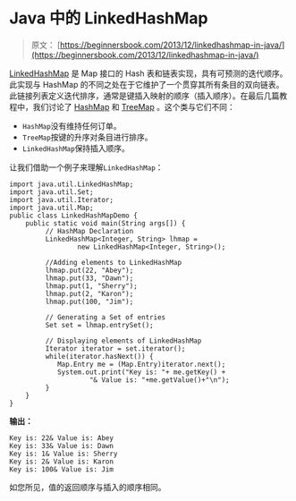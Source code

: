 # Java 中的 LinkedHashMap

> 原文： [https://beginnersbook.com/2013/12/linkedhashmap-in-java/](https://beginnersbook.com/2013/12/linkedhashmap-in-java/)

[LinkedHashMap](https://docs.oracle.com/javase/7/docs/api/java/util/LinkedHashMap.html) 是 Map 接口的 Hash 表和链表实现，具有可预测的迭代顺序。此实现与 HashMap 的不同之处在于它维护了一个贯穿其所有条目的双向链表。此链接列表定义迭代排序，通常是键插入映射的顺序（插入顺序）。在最后几篇教程中，我们讨论了 [HashMap](https://beginnersbook.com/2013/12/hashmap-in-java-with-example/ "HashMap") 和 [TreeMap](https://beginnersbook.com/2013/12/treemap-in-java-with-example/ "TreeMap") 。这个类与它们不同：

*   `HashMap`没有维持任何订单。
*   `TreeMap`按键的升序对条目进行排序。
*   `LinkedHashMap`保持插入顺序。

让我们借助一个例子来理解`LinkedHashMap`：

```
import java.util.LinkedHashMap;
import java.util.Set;
import java.util.Iterator;
import java.util.Map;
public class LinkedHashMapDemo {
    public static void main(String args[]) {
         // HashMap Declaration
         LinkedHashMap<Integer, String> lhmap = 
                 new LinkedHashMap<Integer, String>();

         //Adding elements to LinkedHashMap
         lhmap.put(22, "Abey");
         lhmap.put(33, "Dawn");
         lhmap.put(1, "Sherry");
         lhmap.put(2, "Karon");
         lhmap.put(100, "Jim");

         // Generating a Set of entries
         Set set = lhmap.entrySet();

         // Displaying elements of LinkedHashMap
         Iterator iterator = set.iterator();
         while(iterator.hasNext()) {
            Map.Entry me = (Map.Entry)iterator.next();
            System.out.print("Key is: "+ me.getKey() + 
                    "& Value is: "+me.getValue()+"\n");
         }
    }
}
```

**输出：**

```
Key is: 22& Value is: Abey
Key is: 33& Value is: Dawn
Key is: 1& Value is: Sherry
Key is: 2& Value is: Karon
Key is: 100& Value is: Jim
```

如您所见，值的返回顺序与插入的顺序相同。